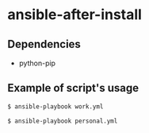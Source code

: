 # ansible-after-install

## Dependencies

- python-pip

## Example of script's usage

```bash
$ ansible-playbook work.yml
```
```bash
$ ansible-playbook personal.yml
```
